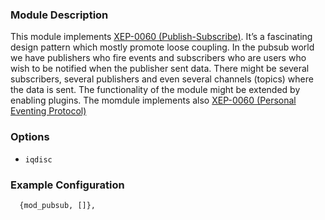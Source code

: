 ### Module Description
This module implements [XEP-0060 (Publish-Subscribe)](http://www.xmpp.org/extensions/xep-0060.html).
It’s a fascinating design pattern which mostly promote loose coupling. In the pubsub world we have publishers who fire events and subscribers who are users who wish to be notified when the publisher sent data.
There might be several subscribers, several publishers and even several channels (topics) where the data is sent.
The functionality of the module might be extended by enabling plugins. The momdule implements also [XEP-0060 (Personal Eventing Protocol)](http://xmpp.org/extensions/xep-0163.html)


### Options

* `iqdisc`

### Example Configuration

```
  {mod_pubsub, []},
```
